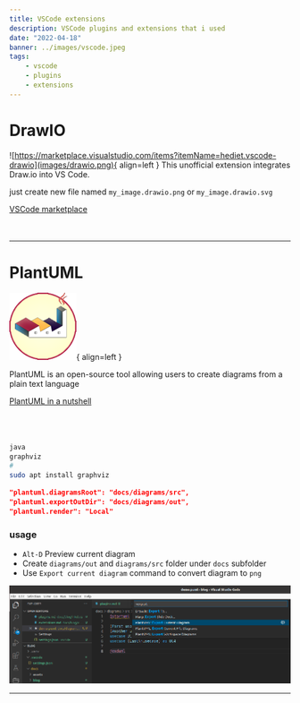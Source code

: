 ```yaml
---
title: VSCode extensions
description: VSCode plugins and extensions that i used
date: "2022-04-18"
banner: ../images/vscode.jpeg
tags:
    - vscode
    - plugins
    - extensions
---
```

# DrawIO
![https://marketplace.visualstudio.com/items?itemName=hediet.vscode-drawio](images/drawio.png){ align=left }
This unofficial extension integrates Draw.io into VS Code.

just create new file named `my_image.drawio.png` or `my_image.drawio.svg`

[VSCode marketplace](https://marketplace.visualstudio.com/items?itemName=hediet.vscode-drawio)
<br>
<br>
<br>

---

# PlantUML
![](images/PlantUML.png){ align=left }

PlantUML is an open-source tool allowing users to create diagrams from a plain text language

[PlantUML in a nutshell](https://plantuml.com/)
<br>
<br>
<br>
<br>
```bash title="install"
java
graphviz
# 
sudo apt install graphviz
```

```json title="vscode settings"
"plantuml.diagramsRoot": "docs/diagrams/src",
"plantuml.exportOutDir": "docs/diagrams/out",
"plantuml.render": "Local"
```

### usage
- `Alt-D` Preview current diagram
- Create `diagrams/out` and `diagrams/src` folder under `docs` subfolder
- Use `Export current diagram` command to convert diagram to `png`
  
![](images/plant_uml_usage.png)

---


